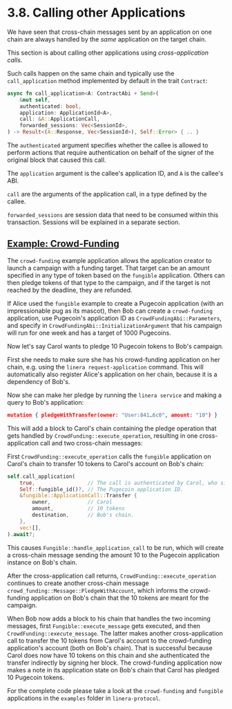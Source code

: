 # 3.8. Calling other Applications

We have seen that cross-chain messages sent by an application on one chain are always handled by the *same* application on the target chain.

This section is about calling other applications using *cross-application calls*.

Such calls happen on the same chain and typically use the `call_application` method implemented by default in the trait `Contract`:

```rust
async fn call_application<A: ContractAbi + Send>(
    &mut self,
    authenticated: bool,
    application: ApplicationId<A>,
    call: &A::ApplicationCall,
    forwarded_sessions: Vec<SessionId>,
) -> Result<(A::Response, Vec<SessionId>), Self::Error> { .. }
```

The `authenticated` argument specifies whether the callee is allowed to perform actions that require authentication on behalf of the signer of the original block that caused this call.

The `application` argument is the callee's application ID, and `A` is the callee's ABI.

`call` are the arguments of the application call, in a type defined by the callee.

`forwarded_sessions` are session data that need to be consumed within this transaction. Sessions will be explained in a separate section.

## [Example: Crowd-Funding](https://linera-dev.respeer.ai/#/sdk/composition?id=example-crowd-funding)

The `crowd-funding` example application allows the application creator to launch a campaign with a funding target. That target can be an amount specified in any type of token based on the `fungible` application. Others can then pledge tokens of that type to the campaign, and if the target is not reached by the deadline, they are refunded.

If Alice used the `fungible` example to create a Pugecoin application (with an impressionable pug as its mascot), then Bob can create a `crowd-funding` application, use Pugecoin's application ID as `CrowdFundingAbi::Parameters`, and specify in `CrowdFundingAbi::InitializationArgument` that his campaign will run for one week and has a target of 1000 Pugecoins.

Now let's say Carol wants to pledge 10 Pugecoin tokens to Bob's campaign.

First she needs to make sure she has his crowd-funding application on her chain, e.g. using the `linera request-application` command. This will automatically also register Alice's application on her chain, because it is a dependency of Bob's.

Now she can make her pledge by running the `linera service` and making a query to Bob's application:

```json
mutation { pledgeWithTransfer(owner: "User:841…6c0", amount: "10") }
```

This will add a block to Carol's chain containing the pledge operation that gets handled by `CrowdFunding::execute_operation`, resulting in one cross-application call and two cross-chain messages:

First `CrowdFunding::execute_operation` calls the `fungible` application on Carol's chain to transfer 10 tokens to Carol's account on Bob's chain:

```rust
self.call_application(
    true,                 // The call is authenticated by Carol, who signed this block.
    Self::fungible_id()?, // The Pugecoin application ID.
    &fungible::ApplicationCall::Transfer {
        owner,            // Carol
        amount,           // 10 tokens
        destination,      // Bob's chain.
    },
    vec![],
).await?;
```

This causes `Fungible::handle_application_call` to be run, which will create a cross-chain message sending the amount 10 to the Pugecoin application instance on Bob's chain.

After the cross-application call returns, `CrowdFunding::execute_operation` continues to create another cross-chain message `crowd_funding::Message::PledgeWithAccount`, which informs the crowd-funding application on Bob's chain that the 10 tokens are meant for the campaign.

When Bob now adds a block to his chain that handles the two incoming messages, first `Fungible::execute_message` gets executed, and then `CrowdFunding::execute_message`. The latter makes another cross-application call to transfer the 10 tokens from Carol's account to the crowd-funding application's account (both on Bob's chain). That is successful because Carol does now have 10 tokens on this chain and she authenticated the transfer indirectly by signing her block. The crowd-funding application now makes a note in its application state on Bob's chain that Carol has pledged 10 Pugecoin tokens.

For the complete code please take a look at the `crowd-funding` and `fungible` applications in the `examples` folder in `linera-protocol`.
